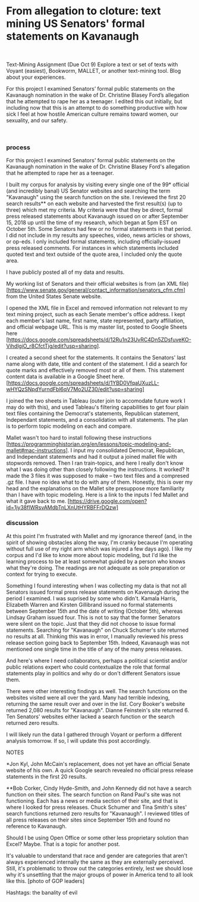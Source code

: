 # From allegation to cloture: text mining US Senators' formal statements on Kavanaugh

&nbsp;
&nbsp;

Text-Mining Assignment (Due Oct 9) Explore a text or set of texts with Voyant (easiest), Bookworm, MALLET, or another text-mining tool. Blog about your experiences.

For this project I examined Senators’ formal public statements on the Kavanaugh nomination in the wake of Dr. Christine Blasey Ford’s allegation that he attempted to rape her as a teenager. I edited this out initially, but including now that this is an attempt to do something productive with how sick I feel at how hostile American culture remains toward women, our sexuality, and our safety.

&nbsp;

### process

For this project I examined Senators' formal public statements on the Kavanaugh nomination in the wake of Dr. Christine Blasey Ford's allegation that he attempted to rape her as a teenager. 

I built my corpus for analysis by visiting every single one of the 99* official (and incredibly banal) US Senator websites and searching the term "Kavanaugh" using the search function on the site. I reviewed the first 20 search results** on each website and harvested the first result(s) (up to three) which met my criteria. My criteria were that they be direct, formal press released statements about Kavanaugh issued on or after September 15, 2018 up until the time of my research, which began at 5pm EST on October 5th. Some Senators had few or no formal statements in that period. I did not include in my results any speeches, video, news articles or shows, or op-eds. I only included formal statements, including officially-issued press released comments. For instances in which statements included quoted text and text outside of the quote area, I included only the quote area. 

I have publicly posted all of my data and results.

My working list of Senators and their official websites is from (an XML file)[https://www.senate.gov/general/contact_information/senators_cfm.cfm] from the United States Senate website. 

I opened the XML file in Excel and removed information not relevant to my text mining project, such as each Senate member's office address. I kept each member's last name, first name, state represented, party affiliation, and official webpage URL. This is my master list, posted to Google Sheets here [https://docs.google.com/spreadsheets/d/12Ru1n23UvRC4Dn5ZDsfuveKO-VihdlgiO_r8CfctTjg/edit?usp=sharing].

I created a second sheet for the statements. It contains the Senators' last name along with date, title and content of the statement. I did a search for quote marks and effectively removed most or all of them. This statement content data is available in a Google Sheet here. [https://docs.google.com/spreadsheets/d/1YBD0VfqaUXuzLL-wHYQzSNpdYurndFbl6qV7Mo2UZ30/edit?usp=sharing]

I joined the two sheets in Tableau (outer join to accomodate future work I may do with this), and used Tableau's filtering capabilities to get four plain text files containing the Democrat's statements, Republican statement, Independant statements, and a consolidation with all statements. The plan is to perform topic modeling on each and compare.

Mallet wasn't too hard to install following these instructions [https://programminghistorian.org/en/lessons/topic-modeling-and-mallet#mac-instructions]. I input my consolidated Democrat, Republican, and Independant statements and had it output a joined mallet file with stopwords removed. Then I ran train-topics, and here I really don't know what I was doing other than closely following the instructions. It worked? It made the 3 files it was supposed to make – two text files and a compresed .gz file. I have no idea what to do with any of them. Honestly, this is over my head and the explanations on the Mallet site presuppose more familiarity than I have with topic modeling. Here is a link to the inputs I fed Mallet and what it gave back to me. [https://drive.google.com/open?id=1jy38flWRsvAMdbTnLXnUtHYRBFFrDQzw]


### discussion

At this point I'm frustrated with Mallet and my ignorance thereof (and, in the spirit of showing obstacles along the way, I'm cranky because I'm operating without full use of my right arm which was injured a few days ago). I like my corpus and I'd like to know more about topic modeling, but I'd like the learning process to be at least somewhat guided by a person who knows what they're doing. The readings are not adequate as sole preparation or context for trying to execute.

Something I found interesting when I was collecting my data is that not all Senators issued formal press release statements on Kavenaugh during the period I examined. I was suprised by some who didn't. Kamala Harris, Elizabeth Warren and Kirsten Gillibrand issued no formal statements between September 15th and the date of writing (October 5th), whereas Lindsay Graham issued four. This is not to say that the former Senators were silent on the topic. Just that they did not choose to issue formal statements. Searching for "Kavanaugh" on Chuck Schumer's site returned no results at all. Thinking this was in error, I manually reviewed his press release section going back to September 15th. Indeed, Kavanaugh was not mentioned one single time in the title of any of the many press releases.

And here's where I need collaborators, perhaps a political scientist and/or public relations expert who could contextualize the role that formal statements play in politics and why do or don't different Senators issue them.

There were other interesting findings as well. The search functions on the websites visited were all over the yard. Many had terrible indexing, returning the same result over and over in the list. Cory Booker's website returned 2,080 results for "Kavanaugh". Dianne Feinstein's site returned 6. Ten Senators' websites either lacked a search function or the search returned zero results.

I will likely run the data I gathered through Voyant or perform a different analysis tomorrow. If so, I will update this post accordingly.


NOTES

*Jon Kyl, John McCain's replacement, does not yet have an official Senate website of his own. A quick Google search revealed no official press release statements in the first 20 results.

**Bob Corker, Cindy Hyde-Smith, and John Kennedy did not have a search function on their sites. The search function on Rand Paul's site was not functioning. Each has a news or media section of their site, and that is where I looked for press releases. Chuck Schumer and Tina Smith's sites' search functions returned zero results for "Kavanaugh". I reviewed titles of all press releases on their sites since September 15th and found no reference to Kavanaugh.






Should I be using Open Office or some other less proprietary solution than Excel? Maybe. That is a topic for another post.

It's valuable to understand that race and gender are categories that aren't always experienced internally the same as they are externally perceived. Still, it's problematic to throw out the categories entirely, lest we should lose why it's unsettling that the major groups of power in America tend to all look like this.  [photo of GOP leaders]


Hashtags:  the banality of evil
